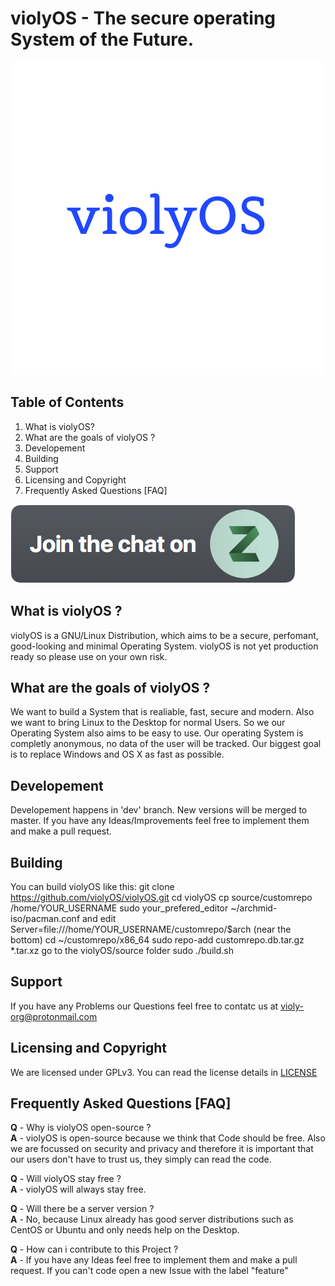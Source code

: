 # violyOS - The secure operating System of the Future.
![violyOS](https://raw.githubusercontent.com/violyOS/violyOS/master/violyOS.png)


## Table of Contents
1. What is violyOS?
2. What are the goals of violyOS ?
3. Developement
4. Building
5. Support
6. Licensing and Copyright
7. Frequently Asked Questions [FAQ]

[<img src="https://raw.githubusercontent.com/violyOS/violyOS/master/a32fbf6e-c448-11e6-8f19-bcd21b5e2f26.png">](https://violy-os.zulipchat.com/join/y303v061e73nvpt3re09olv5/)


## What is violyOS ?
violyOS is a GNU/Linux Distribution, which aims to be a secure, perfomant, good-looking and minimal Operating System.  violyOS is not yet production ready so please use on your own risk.

## What are the goals of violyOS ?
We want to build a System that is realiable, fast, secure and modern. Also we want to bring Linux to the Desktop for normal Users. So we our Operating System also aims to be easy to use. Our operating System is completly anonymous, no data of the user will be tracked. Our biggest goal is to replace Windows and OS X as fast as possible.

## Developement
Developement happens in 'dev' branch. New versions will be merged to master.
If you have any Ideas/Improvements feel free to implement them and make a pull request.

## Building
You can build violyOS like this:
git clone https://github.com/violyOS/violyOS.git
cd violyOS
cp source/customrepo /home/YOUR_USERNAME
sudo your_prefered_editor ~/archmid-iso/pacman.conf and edit Server=file:///home/YOUR_USERNAME/customrepo/$arch (near the bottom)
cd ~/customrepo/x86_64
sudo repo-add customrepo.db.tar.gz *.tar.xz
go to the violyOS/source folder
sudo ./build.sh

## Support
If you have any Problems our Questions feel free to contatc us at violy-org@protonmail.com

## Licensing and Copyright
We are licensed under GPLv3. You can read the license details in [LICENSE](https://github.com/violyOS/violyOS/blob/master/LICENSE "LICENSE")

## Frequently Asked Questions [FAQ]
**Q** - Why is violyOS open-source ?  
**A** - violyOS is open-source because we think that Code should be free. Also we are focussed on security and privacy and therefore it is important that our users don't have to trust us, they simply can read the code.

**Q** - Will violyOS stay free ?  
**A** - violyOS will always stay free.

**Q** - Will there be a server version ?  
**A** - No, because Linux already has good server distributions such as CentOS or Ubuntu and only needs help on the Desktop.

**Q** - How can i contribute to this Project ?  
**A** - If you have any Ideas feel free to implement them and make a pull request. If you can't code open a new Issue with the label "feature"
